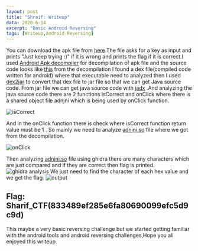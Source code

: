 ```yaml
---
layout: post
title: "Shraif: Writeup"
data: 2020-6-14
excerpt: "Basic Android Reversing"
tags: [Writeup,Android Reversing]
---
```

You can download the apk file from [here](https://github.com/P-Vishnu-Madhav/Writeups_files/blob/master/Android_App_Writeup_files/Sharif_CTF.apk).The file asks for a key as input and prints "Just keep trying :)" if it is  wrong and prints the flag if it is correct.I used [Android Apk decompiler](http://www.javadecompilers.com/apk) for decompilation of apk file and the source code looks like  [this](https://github.com/P-Vishnu-Madhav/Writeups_files/tree/master/Android_App_Writeup_files/Android_App_Writeup_Decompilation/Sharif_CTF_source_from_JADX) from the decompilation I found a dex file(compiled code written for android) where that executable need to analyzed then I used  [dex2jar](https://sourceforge.net/projects/dex2jar/) to convert that dex file  to jar file so that we can get Java source code. From jar file we can get java source code with  [jadx](https://github.com/skylot/jadx) .And analyzing the java source code there are 2 functions isCorrect and onClick  where there is a shared object file adnjni which is being used by onClick function.

![isCorrect](https://raw.githubusercontent.com/P-Vishnu-Madhav/P-Vishnu-Madhav.github.io/master/assets/img/re.png)

And in the onClick function there is check where isCorrect function return value must be 1 . So mainly we need to analyze [adnjni.so](https://github.com/P-Vishnu-Madhav/Writeups_files/blob/master/Android_App_Writeup_files/Android_App_Writeup_Decompilation/Sharif_CTF_source_from_JADX/resources/lib/armeabi/libadnjni.so) file where we got from the decompilation.

![onClick](https://raw.githubusercontent.com/P-Vishnu-Madhav/P-Vishnu-Madhav.github.io/master/assets/img/onClick.png)

Then analyzing  [adnjni.so](https://github.com/P-Vishnu-Madhav/Writeups_files/blob/master/Android_App_Writeup_files/Android_App_Writeup_Decompilation/Sharif_CTF_source_from_JADX/resources/lib/armeabi/libadnjni.so) file using ghidra there are many characters which are just compared and if they are correct then flag is printed.
![ghidra analysis](https://raw.githubusercontent.com/P-Vishnu-Madhav/P-Vishnu-Madhav.github.io/master/assets/img/strcmp.png)
We just need to find the character of each hex value and we get the flag.
![output](https://raw.githubusercontent.com/P-Vishnu-Madhav/P-Vishnu-Madhav.github.io/master/assets/img/outputandroid.jpg)

## Flag: Sharif_CTF(833489ef285e6fa80690099efc5d9c9d)
This maybe a very basic reversing challenge but we started getting familiar with the android tools and android reversing challenges,Hope you all enjoyed this writeup.